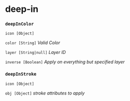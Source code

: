 # deep-in

### `deepInColor`

`icon [Object]`

`color [String]` _Valid Color_

`layer [String|null]` _Layer ID_

`inverse [Boolean]` _Apply on everything but specified layer_


### `deepInStroke`

`icon [Object]`

`obj [Object]` _stroke attributes to apply_
